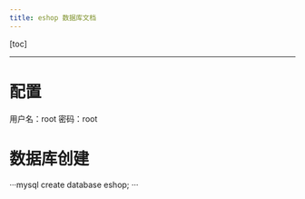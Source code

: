 ```yaml
---
title: eshop 数据库文档
---
```


[toc]

---

# 配置

用户名：root 密码：root

# 数据库创建

···mysql
create database eshop;
···